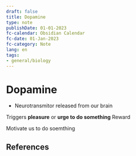 ```yaml
---
draft: false
title: Dopamine
type: note
publishDate: 01-01-2023
fc-calendar: Obsidian Calendar
fc-date: 01-Jan-2023
fc-category: Note
lang: en
tags:
- general/biology
---
```


# Dopamine
- Neurotransmitor released from our brain

Triggers **pleasure** or **urge to do something**
Reward 

Motivate us to do soemthing 




## References
